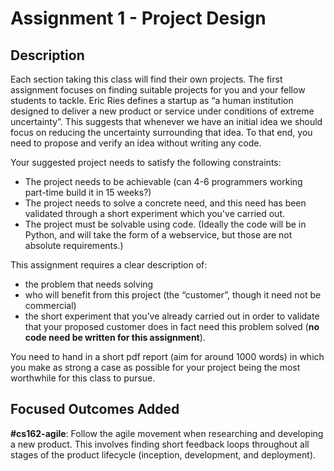 # Assignment 1 - Project Design

## Description

Each section taking this class will find their own projects. The first assignment
focuses on finding suitable projects for you and your fellow students to tackle.
Eric Ries defines a startup as “a human institution designed to deliver a new
product or service under conditions of extreme uncertainty”. This suggests that
whenever we have an initial idea we should focus on reducing the uncertainty
surrounding that idea. To that end, you need to propose and verify an idea without
writing any code.

Your suggested project needs to satisfy the following constraints:
 - The project needs to be achievable (can 4-6 programmers working part-time build it in 15 weeks?)
 - The project needs to solve a concrete need, and this need has been validated through a short experiment which you've carried out.
 - The project must be solvable using code. (Ideally the code will be in Python, and will take the form of a webservice, but those are not absolute requirements.)

This assignment requires a clear description of:
 - the problem that needs solving
 - who will benefit from this project (the “customer”, though it need not be commercial)
 - the short experiment that you’ve already carried out in order to validate that your proposed customer does in fact need this problem solved (**no code need be written for this assignment**).

You need to hand in a short pdf report (aim for around 1000 words) in which you make as strong a case as possible for your project being the most worthwhile for this class to pursue.

## Focused Outcomes Added

**#cs162-agile**: Follow the agile movement when researching and developing a new product. This involves finding short feedback loops throughout all stages of the product lifecycle (inception, development, and deployment).
